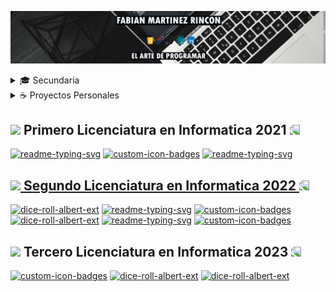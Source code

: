 <a title="" href="https://www.youtube.com/channel/UC9LoqsWsp3E6ymT1j1JLC4Q"><img src="Portada.png" alt="" /></a>



<details><summary>🎓 Secundaria</summary><table><tr><td>👾 Quinto Tecnicatura en Electónica 2018</td><td>🤖 Sexto Tecnicatura en Electónica 2019</td></tr><tr><td>

Aprendí a usar lo basico de C++ (arrays, matrices y parametros). También hice una calculadora en Visual Basic (Perdi el codigo) y muchas cosas con Arduino
</td><td>

"Hicimos" un juego en python con unos amigos. Aca esta el [repo](https://github.com/Juanuwu/Jueguito-test/tree/master) y tambien hice la un juego con los stickers de los profesores [Repo](https://github.com/El-vertedero-de-Fabo/Gamenem)

</td></tr></table>



<h2>
 <img src="https://media.giphy.com/media/duExSjCrIxTT60Nycr/giphy.gif" height="30" /> Septimo Tecnicatura en Electónica 2020
<img style="transform:scaleX(-1);" src="https://media.giphy.com/media/duExSjCrIxTT60Nycr/giphy.gif" height="30" /></h2>
  <p align="left">
    <a href="https://github.com/Fabian-Martinez-Rincon/Keypad"><img width="278" src="https://denvercoder1-github-readme-stats.vercel.app/api/pin/?username=Fabian-Martinez-Rincon&repo=Keypad&theme=react&bg_color=1F222E&title_color=F85D7F&hide_border=true&icon_color=F85D7F&show_icons=false&show_description=false" alt="dice-roll-albert-ext"></a>
    <a href="https://github.com/Fabian-Martinez-Rincon/Lock"><img width="278" src="https://denvercoder1-github-readme-stats.vercel.app/api/pin/?username=Fabian-Martinez-Rincon&repo=Lock&theme=react&bg_color=1F222E&title_color=F85D7F&hide_border=true&icon_color=F85D7F&show_icons=false&show_description=false" alt="dice-roll-albert-ext"></a>
    <a href="https://github.com/Fabian-Martinez-Rincon/Transform-Pokemon-Resolution"><img width="278" src="https://denvercoder1-github-readme-stats.vercel.app/api/pin/?username=Fabian-Martinez-Rincon&repo=Transform-Pokemon-Resolution&theme=react&bg_color=1F222E&title_color=F85D7F&hide_border=true&icon_color=F85D7F&show_icons=false&show_description=false" alt="dice-roll-albert-ext"></a>
</p>
</details>

<details><summary>☕️ Proyectos Personales</summary>
<a href="https://github.com/Fabian-Martinez-Rincon/Resume"><img width="278" src="https://denvercoder1-github-readme-stats.vercel.app/api/pin/?username=Fabian-Martinez-Rincon&repo=Resume&theme=react&bg_color=1F222E&title_color=F85D7F&hide_border=true&icon_color=F8D866&show_icons=false&show_description=false" alt="dice-roll-albert-ext"></a>
  <a href="https://github.com/Fabian-Martinez-Rincon/Linktree"><img width="278" src="https://denvercoder1-github-readme-stats.vercel.app/api/pin/?username=Fabian-Martinez-Rincon&repo=Linktree&theme=react&bg_color=1F222E&title_color=F85D7F&hide_border=true&icon_color=F8D866&show_icons=false&show_description=false" alt="dice-roll-albert-ext"></a>
  <a href="https://github.com/MITH-arg/EI-Materias"><img width="278" src="https://denvercoder1-github-readme-stats.vercel.app/api/pin/?username=MITH-arg&repo=EI-Materias&theme=react&bg_color=1F222E&title_color=F85D7F&icon_color=F8D866&hide_border=true&show_icons=false&show_description=false" alt="custom-icon-badges"></a>
    <a href="https://github.com/Fabian-Martinez-Rincon/Fabian-Martinez-Rincon.github.io"><img width="278" src="https://denvercoder1-github-readme-stats.vercel.app/api/pin/?username=Fabian-Martinez-Rincon&repo=Fabian-Martinez-Rincon.github.io&theme=react&bg_color=1F222E&title_color=F85D7F&icon_color=F8D866&hide_border=true&show_icons=false&show_description=false" alt="custom-icon-badges"></a>
</a>    <a href="https://github.com/Fabian-Martinez-Rincon/Mega-Conversor-OC"><img width="278" src="https://denvercoder1-github-readme-stats.vercel.app/api/pin/?username=Fabian-Martinez-Rincon&repo=Mega-Conversor-OC&theme=react&bg_color=1F222E&title_color=F85D7F&icon_color=F8D866&hide_border=true&show_icons=false&show_description=false" alt="readme-typing-svg"></a>
<a href="https://github.com/Fabian-Martinez-Rincon/Efficiency_X"><img width="278" src="https://denvercoder1-github-readme-stats.vercel.app/api/pin/?username=Fabian-Martinez-Rincon&repo=Efficiency_X&theme=react&bg_color=1F222E&title_color=F85D7F&icon_color=F8D866&hide_border=true&show_icons=false&show_description=false" alt="dice-roll-albert-ext"></a>
<a href="https://github.com/Fabian-Martinez-Rincon/Portfolio-Minimalista"><img width="278" src="https://denvercoder1-github-readme-stats.vercel.app/api/pin/?username=Fabian-Martinez-Rincon&repo=Portfolio-Minimalista&theme=react&bg_color=1F222E&title_color=F85D7F&icon_color=F8D866&hide_border=true&show_icons=false&show_description=false" alt="dice-roll-albert-ext"></a>
<a href="https://github.com/Fabian-Martinez-Rincon/Base-De-Datos"><img width="278" src="https://denvercoder1-github-readme-stats.vercel.app/api/pin/?username=Fabian-Martinez-Rincon&repo=Base-De-Datos&theme=react&bg_color=1F222E&title_color=F85D7F&icon_color=F8D866&hide_border=true&show_icons=false&show_description=false" alt="dice-roll-albert-ext"></a>
<a href="https://github.com/Fabian-Martinez-Rincon/Nomadiix-Website"><img width="278" src="https://denvercoder1-github-readme-stats.vercel.app/api/pin/?username=Fabian-Martinez-Rincon&repo=Nomadiix-Website&theme=react&bg_color=1F222E&title_color=F85D7F&icon_color=F8D866&hide_border=true&show_icons=false&show_description=false" alt="dice-roll-albert-ext"></a>
<a href="https://github.com/Fabian-Martinez-Rincon/MidFlash"><img width="278" src="https://denvercoder1-github-readme-stats.vercel.app/api/pin/?username=Fabian-Martinez-Rincon&repo=MidFlash&theme=react&bg_color=1F222E&title_color=F85D7F&icon_color=F8D866&hide_border=true&show_icons=false&show_description=false" alt="dice-roll-albert-ext"></a>
<a href="https://github.com/Fabian-Martinez-Rincon/Old_Portfolio"><img width="278" src="https://denvercoder1-github-readme-stats.vercel.app/api/pin/?username=Fabian-Martinez-Rincon&repo=Old_Portfolio&theme=react&bg_color=1F222E&title_color=F85D7F&icon_color=F8D866&hide_border=true&show_icons=false&show_description=false" alt="dice-roll-albert-ext"></a>
<a href="https://github.com/Fabian-Martinez-Rincon/Galleriix-Frontend"><img width="278" src="https://denvercoder1-github-readme-stats.vercel.app/api/pin/?username=Fabian-Martinez-Rincon&repo=Galleriix-Frontend&theme=react&bg_color=1F222E&title_color=F85D7F&icon_color=F8D866&hide_border=true&show_icons=false&show_description=false" alt="dice-roll-albert-ext"></a>
<a href="https://github.com/Fabian-Martinez-Rincon/Galleriix-Backend"><img width="278" src="https://denvercoder1-github-readme-stats.vercel.app/api/pin/?username=Fabian-Martinez-Rincon&repo=Galleriix-Backend&theme=react&bg_color=1F222E&title_color=F85D7F&icon_color=F8D866&hide_border=true&show_icons=false&show_description=false" alt="dice-roll-albert-ext"></a>
<a href="https://github.com/Fabian-Martinez-Rincon/Working"><img width="278" src="https://denvercoder1-github-readme-stats.vercel.app/api/pin/?username=Fabian-Martinez-Rincon&repo=Working&theme=react&bg_color=1F222E&title_color=F85D7F&icon_color=F8D866&hide_border=true&show_icons=false&show_description=false" alt="dice-roll-albert-ext"></a>
<a href="https://github.com/Fabian-Martinez-Rincon/Fablog"><img width="278" src="https://denvercoder1-github-readme-stats.vercel.app/api/pin/?username=Fabian-Martinez-Rincon&repo=Fablog&theme=react&bg_color=1F222E&title_color=F85D7F&icon_color=F8D866&hide_border=true&show_icons=false&show_description=false" alt="dice-roll-albert-ext"></a>
</details>

<h2>
 <img src="https://media.giphy.com/media/1uoimlAhEqR8I/giphy.gif" height="30" /> Primero Licenciatura en Informatica 2021
<img style="transform:scaleX(-1);" src="https://media.giphy.com/media/1uoimlAhEqR8I/giphy.gif" height="30" /></h2>

  <p align="left">
    <a href="https://github.com/Fabian-Martinez-Rincon/CADP"><img width="278" src="https://denvercoder1-github-readme-stats.vercel.app/api/pin/?username=Fabian-Martinez-Rincon&repo=CADP&theme=react&bg_color=1F222E&title_color=F8D866&icon_color=F8D866&hide_border=true&show_icons=false" alt="readme-typing-svg"></a>
    <a href="https://github.com/Fabian-Martinez-Rincon/Taller-de-Programacion"><img width="278" src="https://denvercoder1-github-readme-stats.vercel.app/api/pin/?username=Fabian-Martinez-Rincon&repo=Taller-de-Programacion&theme=react&bg_color=1F222E&title_color=F8D866&icon_color=F8D866&hide_border=true&show_icons=false" alt="custom-icon-badges"></a>
    <a href="https://github.com/Fabian-Martinez-Rincon/Arquitectura-de-Computadoras"><img width="278" src="https://denvercoder1-github-readme-stats.vercel.app/api/pin/?username=Fabian-Martinez-Rincon&repo=Arquitectura-de-Computadoras&theme=react&bg_color=1F222E&title_color=F8D866&icon_color=F8D866&hide_border=true&show_icons=false" alt="readme-typing-svg">
    
  </p>

<h2>
 <img src="https://media.giphy.com/media/BWAzEOq1fOO1W/giphy.gif" height="30" /> Segundo Licenciatura en Informatica 2022
<img style="transform:scaleX(-1);" src="https://media.giphy.com/media/BWAzEOq1fOO1W/giphy.gif" height="30" /></h2>

  <p align="left">
    <a href="https://github.com/Fabian-Martinez-Rincon/FOD"><img width="278" src="https://denvercoder1-github-readme-stats.vercel.app/api/pin/?username=Fabian-Martinez-Rincon&repo=FOD&theme=react&bg_color=1F222E&title_color=F85D7Ficon_color=F8D866&hide_border=true&show_icons=false" alt="dice-roll-albert-ext"></a>
    <a href="https://github.com/Fabian-Martinez-Rincon/AyED"><img width="278" src="https://denvercoder1-github-readme-stats.vercel.app/api/pin/?username=Fabian-Martinez-Rincon&repo=ayed&theme=react&bg_color=1F222E&title_color=F85D7Ficon_color=F8D866&hide_border=true&show_icons=false" alt="readme-typing-svg"></a>
    <a href="https://github.com/Fabian-Martinez-Rincon/Seminario-de-Lenguajes-Python"><img width="278" src="https://denvercoder1-github-readme-stats.vercel.app/api/pin/?username=Fabian-Martinez-Rincon&repo=Seminario-de-Lenguajes-Python&theme=react&bg_color=1F222E&title_color=F85D7Ficon_color=F8D866&hide_border=true&show_icons=false" alt="custom-icon-badges"></a>
    <a href="https://github.com/Fabian-Martinez-Rincon/OO1"><img width="278" src="https://denvercoder1-github-readme-stats.vercel.app/api/pin/?username=Fabian-Martinez-Rincon&repo=OO1&theme=react&bg_color=1F222E&title_color=F85D7Ficon_color=F8D866&hide_border=true&show_icons=false" alt="dice-roll-albert-ext"></a>
    <a href="https://github.com/Fabian-Martinez-Rincon/ISO"><img width="278" src="https://denvercoder1-github-readme-stats.vercel.app/api/pin/?username=Fabian-Martinez-Rincon&repo=ISO&theme=react&bg_color=1F222E&title_color=F85D7Ficon_color=F8D866&hide_border=true&show_icons=false" alt="readme-typing-svg"></a>
    <a href="https://github.com/Fabian-Martinez-Rincon/IS1"><img width="278" src="https://denvercoder1-github-readme-stats.vercel.app/api/pin/?username=Fabian-Martinez-Rincon&repo=IS1&theme=react&bg_color=1F222E&title_color=F85D7Ficon_color=F8D866&hide_border=true&show_icons=false" alt="custom-icon-badges"></a>
    
  </p>
  
<h2>
 <img src="https://media.giphy.com/media/UD9n7OAteFCTu/giphy.gif" height="30" /> Tercero Licenciatura en Informatica 2023
<img style="transform:scaleX(-1);" src="https://media.giphy.com/media/UD9n7OAteFCTu/giphy.gif" height="30" /></h2>

  <p align="left">
    <a href="https://github.com/Fabian-Martinez-Rincon/Proyecto-de-Software"><img width="278" src="https://denvercoder1-github-readme-stats.vercel.app/api/pin/?username=Fabian-Martinez-Rincon&repo=Proyecto-de-Software&theme=react&bg_color=1F222E&title_color=FF8409&hide_border=true&icon_color=FF8409&show_icons=false" alt="custom-icon-badges"></a>
    <a href="https://github.com/Fabian-Martinez-Rincon/Programacion-Concurrente"><img width="278" src="https://denvercoder1-github-readme-stats.vercel.app/api/pin/?username=Fabian-Martinez-Rincon&repo=Programacion-Concurrente&theme=react&bg_color=1F222E&title_color=FF8409&hide_border=true&icon_color=FF8409&show_icons=false" alt="dice-roll-albert-ext"></a>
    <a href="https://github.com/Fabian-Martinez-Rincon/Redes-y-Comunicaciones"><img width="278" src="https://denvercoder1-github-readme-stats.vercel.app/api/pin/?username=Fabian-Martinez-Rincon&repo=Redes-y-Comunicaciones&theme=react&bg_color=1F222E&title_color=FF8409&hide_border=true&icon_color=FF8409&show_icons=false" alt="dice-roll-albert-ext"></a>
  </p>


